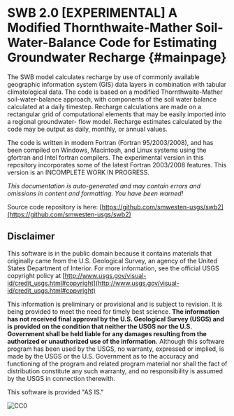 # SWB 2.0 [EXPERIMENTAL] A Modified Thornthwaite-Mather Soil-Water-Balance Code for Estimating Groundwater Recharge {#mainpage}

The SWB model calculates recharge by use of commonly available geographic information system (GIS) data layers in combination with tabular climatological data. The code is based on a modified Thornthwaite-Mather soil-water-balance approach, with components of the soil water balance calculated at a daily timestep. Recharge calculations are made on a rectangular grid of computational elements that may be easily imported into a regional groundwater-
flow model. Recharge estimates calculated by the code may be output as daily, monthly, or annual values.

The code is written in modern Fortran (Fortran 95/2003/2008), and has been compiled on Windows, Macintosh, and Linux systems using the gfortran and Intel fortran compilers. The experimental version in this repository incorporates some of the latest Fortran 2003/2008 features. This version is an INCOMPLETE WORK IN PROGRESS.

*This documentation is auto-generated and may contain errors and omissions in content and formatting. You have been warned!*

Source code repository is here: [https://github.com/smwesten-usgs/swb2](https://github.com/smwesten-usgs/swb2)


Disclaimer
----------
This software is in the public domain because it contains materials that originally came from the U.S. Geological Survey, an agency of the United States Department of Interior. For more information, see the official USGS copyright policy at [http://www.usgs.gov/visual-id/credit_usgs.html#copyright](http://www.usgs.gov/visual-id/credit_usgs.html#copyright)

This information is preliminary or provisional and is subject to revision. It is being provided to meet the need for timely best science. **The information has not received final approval by the U.S. Geological Survey (USGS) and is provided on the condition that neither the USGS nor the U.S. Government shall be held liable for any damages resulting from the authorized or unauthorized use of the information.** Although this software program has been used by the USGS, no warranty, expressed or implied, is made by the USGS or the U.S. Government as to the accuracy and functioning of the program and related program material nor shall the fact of distribution constitute any such warranty, and no responsibility is assumed by the USGS in connection therewith.

This software is provided "AS IS."


![CC0](http://i.creativecommons.org/p/zero/1.0/88x31.png)
